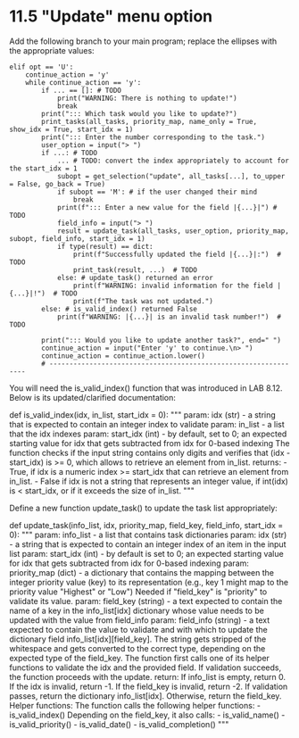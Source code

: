 # 11.5 "Update" menu option

Add the following branch to your main program; replace the ellipses with the appropriate values:

    elif opt == 'U':
        continue_action = 'y'
        while continue_action == 'y':
            if ... == []: # TODO
                print("WARNING: There is nothing to update!")
                break
            print("::: Which task would you like to update?")
            print_tasks(all_tasks, priority_map, name_only = True, show_idx = True, start_idx = 1)
            print("::: Enter the number corresponding to the task.")
            user_option = input("> ")
            if ...: # TODO
                ... # TODO: convert the index appropriately to account for the start_idx = 1
                subopt = get_selection("update", all_tasks[...], to_upper = False, go_back = True)
                if subopt == 'M': # if the user changed their mind
                    break
                print(f"::: Enter a new value for the field |{...}|") # TODO
                field_info = input("> ")
                result = update_task(all_tasks, user_option, priority_map, subopt, field_info, start_idx = 1)
                if type(result) == dict:
                    print(f"Successfully updated the field |{...}|:")  # TODO
                    print_task(result, ...)  # TODO
                else: # update_task() returned an error
                    print(f"WARNING: invalid information for the field |{...}|!")  # TODO
                    print(f"The task was not updated.")
            else: # is_valid_index() returned False
                print(f"WARNING: |{...}| is an invalid task number!")  # TODO

            print("::: Would you like to update another task?", end=" ")
            continue_action = input("Enter 'y' to continue.\n> ")
            continue_action = continue_action.lower()
            # ----------------------------------------------------------------

You will need the is_valid_index() function that was introduced in LAB 8.12. Below is its updated/clarified documentation:

def is_valid_index(idx, in_list, start_idx = 0):
    """
    param: idx (str) - a string that is expected to
            contain an integer index to validate
    param: in_list - a list that the idx indexes
    param: start_idx (int) - by default, set to 0;
            an expected starting value for idx that
            gets subtracted from idx for 0-based indexing
    The function checks if the input string contains
    only digits and verifies that (idx - start_idx) is >= 0,
    which allows to retrieve an element from in_list.
    returns:
    - True, if idx is a numeric index >= start_idx
    that can retrieve an element from in_list.
    - False if idx is not a string that represents an
    integer value, if int(idx) is < start_idx,
    or if it exceeds the size of in_list.
    """

Define a new function update_task() to update the task list appropriately:

def update_task(info_list, idx, priority_map, field_key, field_info, start_idx = 0):
    """
    param: info_list - a list that contains task dictionaries
    param: idx (str) - a string that is expected to contain an integer
            index of an item in the input list
    param: start_idx (int) - by default is set to 0;
            an expected starting value for idx that gets subtracted
            from idx for 0-based indexing
    param: priority_map (dict) - a dictionary that contains the mapping
            between the integer priority value (key) to its representation
            (e.g., key 1 might map to the priority value "Highest" or "Low")
            Needed if "field_key" is "priority" to validate its value.
    param: field_key (string) - a text expected to contain the name
            of a key in the info_list[idx] dictionary whose value needs to
            be updated with the value from field_info
    param: field_info (string) - a text expected to contain the value
            to validate and with which to update the dictionary field
            info_list[idx][field_key]. The string gets stripped of the
            whitespace and gets converted to the correct type, depending
            on the expected type of the field_key.
    The function first calls one of its helper functions
    to validate the idx and the provided field.
    If validation succeeds, the function proceeds with the update.
    return:
    If info_list is empty, return 0.
    If the idx is invalid, return -1.
    If the field_key is invalid, return -2.
    If validation passes, return the dictionary info_list[idx].
    Otherwise, return the field_key.
    Helper functions:
    The function calls the following helper functions:
    - is_valid_index()
    Depending on the field_key, it also calls:
    - is_valid_name()
    - is_valid_priority()
    - is_valid_date()
    - is_valid_completion()
    """